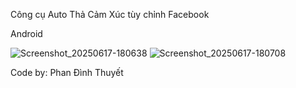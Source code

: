 Công cụ Auto Thả Cảm Xúc tùy chỉnh Facebook

Android

![Screenshot_20250617-180638](https://github.com/user-attachments/assets/2aff3b6d-83c2-4021-9266-28424e4583a6)
![Screenshot_20250617-180708](https://github.com/user-attachments/assets/8503663c-4b22-46f6-b9ac-61e34da59dd6)


Code by: Phan Đình Thuyết
